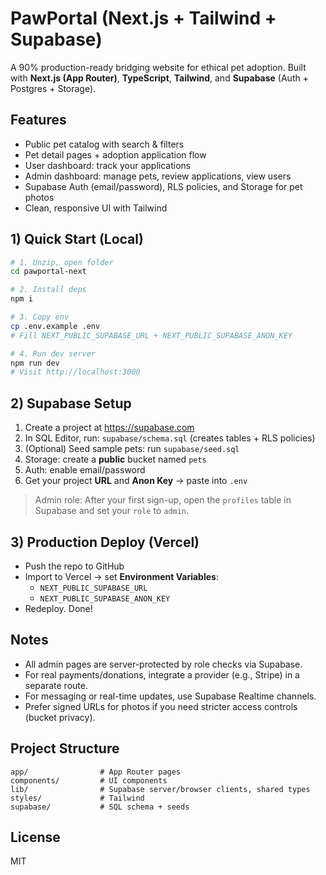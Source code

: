 # PawPortal (Next.js + Tailwind + Supabase)

A 90% production-ready bridging website for ethical pet adoption. Built with **Next.js (App Router)**, **TypeScript**, **Tailwind**, and **Supabase** (Auth + Postgres + Storage).

## Features
- Public pet catalog with search & filters
- Pet detail pages + adoption application flow
- User dashboard: track your applications
- Admin dashboard: manage pets, review applications, view users
- Supabase Auth (email/password), RLS policies, and Storage for pet photos
- Clean, responsive UI with Tailwind

## 1) Quick Start (Local)
```bash
# 1. Unzip, open folder
cd pawportal-next

# 2. Install deps
npm i

# 3. Copy env
cp .env.example .env
# Fill NEXT_PUBLIC_SUPABASE_URL + NEXT_PUBLIC_SUPABASE_ANON_KEY

# 4. Run dev server
npm run dev
# Visit http://localhost:3000
```

## 2) Supabase Setup
1. Create a project at https://supabase.com
2. In SQL Editor, run: `supabase/schema.sql` (creates tables + RLS policies)
3. (Optional) Seed sample pets: run `supabase/seed.sql`
4. Storage: create a **public** bucket named `pets`
5. Auth: enable email/password
6. Get your project **URL** and **Anon Key** → paste into `.env`

> Admin role: After your first sign-up, open the `profiles` table in Supabase and set your `role` to `admin`.

## 3) Production Deploy (Vercel)
- Push the repo to GitHub
- Import to Vercel → set **Environment Variables**:
  - `NEXT_PUBLIC_SUPABASE_URL`
  - `NEXT_PUBLIC_SUPABASE_ANON_KEY`
- Redeploy. Done!

## Notes
- All admin pages are server-protected by role checks via Supabase.
- For real payments/donations, integrate a provider (e.g., Stripe) in a separate route.
- For messaging or real-time updates, use Supabase Realtime channels.
- Prefer signed URLs for photos if you need stricter access controls (bucket privacy).

## Project Structure
```
app/                # App Router pages
components/         # UI components
lib/                # Supabase server/browser clients, shared types
styles/             # Tailwind
supabase/           # SQL schema + seeds
```

## License
MIT
